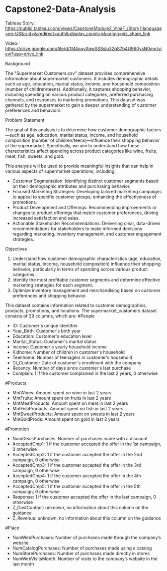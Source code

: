 # Capstone2-Data-Analysis
Tableau Story: https://public.tableau.com/views/CapstoneModule2_VinaF_/Story?:language=en-US&:sid=&:redirect=auth&:display_count=n&:origin=viz_share_link


Video: https://drive.google.com/file/d/1M4quyXqwSSSslu32qS7b4U990ysN0qnr/view?usp=drive_link

Background

The "Supermarket Customers.csv" dataset provides comprehensive information about supermarket customers. It includes demographic details such as age, education, marital status, income, and household composition (number of children/teens). Additionally, it captures shopping behavior, including spending on various product categories, preferred purchasing channels, and responses to marketing promotions. This dataset was gathered by the supermarket to gain a deeper understanding of customer preferences and behaviors.

Problem Statement

The goal of this analysis is to determine how customer demographic factors—such as age, education, marital status, income, and household composition (number of children/teens)—influence their shopping behavior at the supermarket. Specifically, we aim to understand how these characteristics affect spending across product categories like wine, fruits, meat, fish, sweets, and gold.

This analysis will be used to provide meaningful insights that can help in various aspects of supermarket operations, including:

* Customer Segmentation: Identifying distinct customer segments based on their demographic attributes and purchasing behavior.
* Focused Marketing Strategies: Developing tailored marketing campaigns to appeal to specific customer groups, enhancing the effectiveness of promotions.
* Product Development and Offerings: Recommending improvements or changes to product offerings that match customer preferences, driving increased satisfaction and sales.
* Actionable Stakeholder Recommendations: Delivering clear, data-driven recommendations for stakeholders to make informed decisions regarding marketing, inventory management, and customer engagement strategies.

Objectives

1. Understand how customer demographic characteristics (age, education, marital status, income, household composition) influence their shopping behavior, particularly in terms of spending across various product categories.
2. Identify the most profitable customer segments and determine effective marketing strategies for each segment.
3. Optimize inventory management and merchandising based on customer preferences and shopping behavior.


This dataset contains information related to customer demographics, products, promotions, and locations. The supermarket_customers dataset consists of 29 columns, which are: 
#People
* ID: Customer's unique identifier
* Year_Birth: Customer's birth year
* Education: Customer's education level
* Marital_Status: Customer's marital status
* Income: Customer's yearly household income
* Kidhome: Number of children in customer's household
* Teenhome: Number of teenagers in customer's household
* Dt_Customer: Date of customer's enrollment with the company
* Recency: Number of days since customer's last purchase
* Complain: 1 if the customer complained in the last 2 years, 0 otherwise

#Products
* MntWines: Amount spent on wine in last 2 years
* MntFruits: Amount spent on fruits in last 2 years
* MntMeatProducts: Amount spent on meat in last 2 years
* MntFishProducts: Amount spent on fish in last 2 years
* MntSweetProducts: Amount spent on sweets in last 2 years
* MntGoldProds: Amount spent on gold in last 2 years

#Promotion
* NumDealsPurchases: Number of purchases made with a discount
* AcceptedCmp1: 1 if the customer accepted the offer in the 1st campaign, 0 otherwise
* AcceptedCmp2: 1 if the customer accepted the offer in the 2nd campaign, 0 otherwise
* AcceptedCmp3: 1 if the customer accepted the offer in the 3rd campaign, 0 otherwise
* AcceptedCmp4: 1 if the customer accepted the offer in the 4th campaign, 0 otherwise
* AcceptedCmp5: 1 if the customer accepted the offer in the 5th campaign, 0 otherwise
* Response: 1 if the customer accepted the offer in the last campaign, 0 otherwise
* Z_CostContact: unknown, no information about this column on the guidance
* Z_Revenue: unknown, no information about this column on the guidance	

#Place
* NumWebPurchases: Number of purchases made through the company’s website
* NumCatalogPurchases: Number of purchases made using a catalog
* NumStorePurchases: Number of purchases made directly in stores
* NumWebVisitsMonth: Number of visits to the company’s website in the last month


